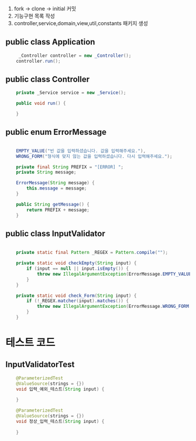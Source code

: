 1. fork -> clone -> initial 커밋
2. 기능구현 목록 작성
3. controller,service,domain,view,util,constants 패키지 생성

## public class Application
```java
     _Controller controller = new _Controller();
    controller.run();
```

## public class Controller
```java
    private _Service service = new _Service();

    public void run() {

    }
```

## public enum ErrorMessage 
```java

    EMPTY_VALUE("빈 값을 입력하셨습니다. 값을 입력해주세요."),
    WRONG_FORM("형식에 맞지 않는 값을 입력하셨습니다. 다시 입력해주세요.");

    private final String PREFIX = "[ERROR] ";
    private String message;

    ErrorMessage(String message) {
        this.message = message;
    }

    public String getMessage() {
        return PREFIX + message;
    }
```

## public class InputValidator
```java
    
    private static final Pattern _REGEX = Pattern.compile("");

    private static void checkEmpty(String input) {
        if (input == null || input.isEmpty()) {
            throw new IllegalArgumentException(ErrorMessage.EMPTY_VALUE.getMessage());
        }
    }

    private static void check_Form(String input) {
        if (!_REGEX.matcher(input).matches()) {
            throw new IllegalArgumentException(ErrorMessage.WRONG_FORM.getMessage());
        }
    }
```

# 테스트 코드 
## InputValidatorTest

```java
    @ParameterizedTest
    @ValueSource(strings = {})
    void 입력_예외_테스트(String input) {
        
    }

    @ParameterizedTest
    @ValueSource(strings = {})
    void 정상_입력_테스트(String input) {
        
    }
```
